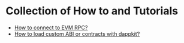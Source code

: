 # Collection of How to and Tutorials

- [How to connect to EVM RPC?](./connect-to-blockchain.md)
- [How to load custom ABI or contracts with dappkit?](./custom-abi.md)

